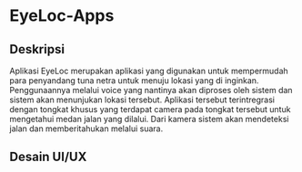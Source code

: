 # EyeLoc-Apps

## Deskripsi
Aplikasi EyeLoc merupakan aplikasi yang digunakan untuk mempermudah para penyandang tuna netra untuk menuju lokasi yang di inginkan. Penggunaannya melalui voice yang nantinya akan diproses oleh sistem dan sistem akan menunjukan lokasi tersebut. Aplikasi tersebut terintregrasi dengan tongkat khusus yang terdapat camera pada tongkat tersebut untuk mengetahui medan jalan yang dilalui. Dari kamera sistem akan mendeteksi jalan dan memberitahukan melalui suara.

## Desain UI/UX
